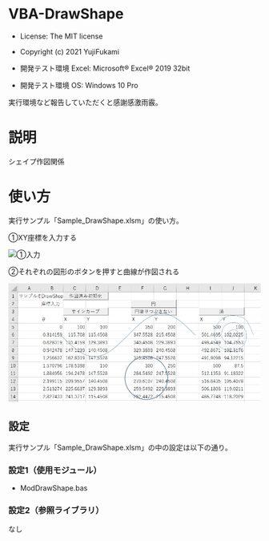 # VBA-DrawShape
- License: The MIT license

- Copyright (c) 2021 YujiFukami

- 開発テスト環境 Excel: Microsoft® Excel® 2019 32bit 

- 開発テスト環境 OS: Windows 10 Pro

実行環境など報告していただくと感謝感激雨霰。

# 説明
シェイプ作図関係

# 使い方
実行サンプル「Sample_DrawShape.xlsm」の使い方。

①XY座標を入力する

![①入力](https://github.com/YujiFukami/VBA-DrawShape/commit/8ca647994d25a82dff918ac330cb11ee4c8391f4)

②それぞれの図形のボタンを押すと曲線が作図される

![②作図](https://github.com/YujiFukami/VBA-DrawShape/blob/8ca647994d25a82dff918ac330cb11ee4c8391f4/ReadMe%E7%94%A8/%E2%91%A1%E5%9B%B3.jpg)

## 設定
実行サンプル「Sample_DrawShape.xlsm」の中の設定は以下の通り。

### 設定1（使用モジュール）

-  ModDrawShape.bas

### 設定2（参照ライブラリ）

なし